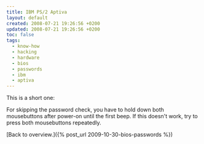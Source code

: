 ```yaml
---
title: IBM PS/2 Aptiva
layout: default
created: 2008-07-21 19:26:56 +0200
updated: 2008-07-21 19:26:56 +0200
toc: false
tags:
  - know-how
  - hacking
  - hardware
  - bios
  - passwords
  - ibm
  - aptiva
---
```

This is a short one:

For skipping the password check, you have to hold down both mousebuttons after power-on until the first beep.
If this doesn't work, try to press both mousebuttons repeatedly.


[Back to overview.]({% post_url 2009-10-30-bios-passwords %})
